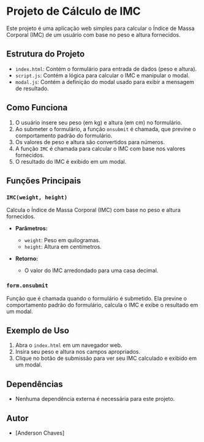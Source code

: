 # Projeto de Cálculo de IMC

Este projeto é uma aplicação web simples para calcular o Índice de Massa Corporal (IMC) de um usuário com base no peso e altura fornecidos.

## Estrutura do Projeto

- `index.html`: Contém o formulário para entrada de dados (peso e altura).
- `script.js`: Contém a lógica para calcular o IMC e manipular o modal.
- `modal.js`: Contém a definição do modal usado para exibir a mensagem de resultado.

## Como Funciona

1. O usuário insere seu peso (em kg) e altura (em cm) no formulário.
2. Ao submeter o formulário, a função `onsubmit` é chamada, que previne o comportamento padrão do formulário.
3. Os valores de peso e altura são convertidos para números.
4. A função `IMC` é chamada para calcular o IMC com base nos valores fornecidos.
5. O resultado do IMC é exibido em um modal.

## Funções Principais

### `IMC(weight, height)`

Calcula o Índice de Massa Corporal (IMC) com base no peso e altura fornecidos.

- **Parâmetros:**
  - `weight`: Peso em quilogramas.
  - `height`: Altura em centímetros.

- **Retorno:**
  - O valor do IMC arredondado para uma casa decimal.

### `form.onsubmit`

Função que é chamada quando o formulário é submetido. Ela previne o comportamento padrão do formulário, calcula o IMC e exibe o resultado em um modal.

## Exemplo de Uso

1. Abra o `index.html` em um navegador web.
2. Insira seu peso e altura nos campos apropriados.
3. Clique no botão de submissão para ver seu IMC calculado e exibido em um modal.

## Dependências

- Nenhuma dependência externa é necessária para este projeto.

## Autor

- [Anderson Chaves]

